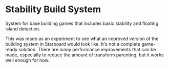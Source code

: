 # Stability Build System
System for base building games that includes basic stability and floating island detection.

This was made as an experiment to see what an improved version of the building system in Starboard would look like. It's not a complete game-ready solution. There are many performance improvements that can be made, especially to reduce the amount of transform parenting, but it works well enough for now.
